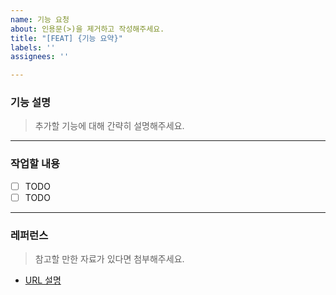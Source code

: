 ```yaml
---
name: 기능 요청
about: 인용문(>)을 제거하고 작성해주세요.
title: "[FEAT] {기능 요약}"
labels: ''
assignees: ''

---
```


### 기능 설명
> 추가할 기능에 대해 간략히 설명해주세요.

---
### 작업할 내용
- [ ] TODO
- [ ] TODO

---
### 레퍼런스
> 참고할 만한 자료가 있다면 첨부해주세요.
- [URL 설명](URL)
